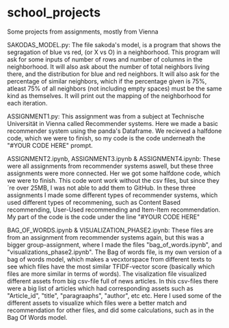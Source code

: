 # school_projects
Some projects from assignments, mostly from Vienna

SAKODAS_MODEL.py:
The file sakoda's model, is a program that shows the segragation of blue vs red, (or X vs O) in a neighborhood. This program will ask for some inputs of number of rows and number of columns in the neighborhood. It will also ask about the number of total neighbors living there, and the distribution for blue and red neighbors. It will also ask for the percentage of similar neighbors, which if the percentage given is 75%, atleast 75% of all neighbors (not including empty spaces) must be the same kind as themselves. It will print out the mapping of the neighborhood for each iteration.

ASSIGNMENT1.py:
This assignment was from a subject at Technische Universität in Vienna called Recommender systems. Here we made a basic recommender system using the panda's Dataframe. We recieved a halfdone code, which we were to finish, so my code is the code underneath the "#YOUR CODE HERE" prompt.

ASSIGNMENT2.ipynb, ASSIGNMENT3.ipynb & ASSIGNMENT4.ipynb:
These were all assignments from recommender systems aswell, but these three assignments were more connected. Her we got some halfdone code, which we were to finish. This code wont work without the csv files, but since they´re over 25MB, I was not able to add them to GitHub. 
  In these three assignments I made some different types of recommender systems, which used different types of recommening, such as Content Based recommending, User-Used recommending and Item-Item recommendation. My part of the code is the code under the line "#YOUR CODE HERE"

BAG_OF_WORDS.ipynb & VISUALIZATION_PHASE2.ipynb:
These files are from an assignment from recommender systems again, but this was a bigger group-assignment, where I made the files "bag_of_words.ipynb", and "visualizations_phase2.ipynb". The Bag of words file, is my own version of a bag of words model, which makes a vecxtorspace from different texts to see which files have the most similar TFIDF-vector score (basically which files are more similar in terms of words). The visalization file visualized different assets from  big csv-file full of news articles. In this csv-files there were a big list of articles which had corresponding assets such as "Article_id", "title", "paragraaphs", "author", etc etc. Here I used some of the different assets to visualize which files were a better match and recommendation for other files, and did some calculations, such as in the Bag Of Words model.
